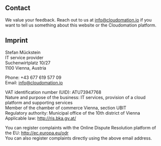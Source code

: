 ## Contact
We value your feedback. Reach out to us at [info@cloudomation.io](mailto:info@cloudomation.io) if you want to tell us something about this website or the Cloudomation platform.

## Imprint
Stefan Mückstein  
IT service provider  
Suchenwirtplatz 10/27  
1100 Vienna, Austria  

Phone: +43 677 619 577 09  
Email: [info@cloudomation.io](mailto:info@cloudomation.io)   

VAT identification number (UID): ATU73947768  
Nature and purpose of the business: IT services, provision of a cloud platform and supporting services  
Member of the chamber of commerce Vienna, section UBIT  
Regulatory authority: Municipal office of the 10th district of Vienna  
Applicable law: http://ris.bka.gv.at/  

You can register complaints with the Online Dispute Resolution platform of the EU: http://ec.europa.eu/odr  
You can also register complaints directly using the above email address.
